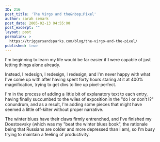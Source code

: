 ```yaml
---
ID: 216
post_title: 'The Virgo and the&nbsp;Pixel'
author: sarah semark
post_date: 2005-02-13 04:55:00
post_excerpt: ""
layout: post
permalink: >
  https://triggersandsparks.com/blog/the-virgo-and-the-pixel/
published: true
---
```

<p>I'm beginning to learn my life would be far easier if I were capable of just letting things alone already.</p><p>Instead, I redesign, I redesign, I redesign, and I'm never happy with what I've come up with after having spent forty hours staring at it at 400% magnification, trying to get divs to line up pixel-perfect.</p><p>I'm in the process of adding a little bit of explanatory text to each entry, having finally succumbed to the wiles of exposition in the "do I or don't I?" conundrum, and as a result, I'm adding some pieces that might have seemed a little off-kilter without proper narrative. </p><p>The winter blues have their claws firmly entrenched, and I've finished my Doestoevsky (which was my "beat the winter blues book", the rationale being that Russians are colder and more depressed than I am), so I'm busy trying to maintain a feeling of productivity.</p>